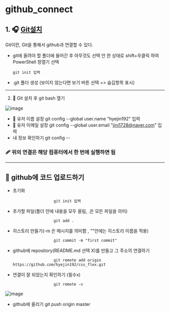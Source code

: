 # github_connect


## 1. 🎧 [Git설치](https://git-scm.com/download/win)
Git이란, Git을 통해서 github과 연결할 수 있다.
- git에 올려야 할 폴더에 들어간 후 아무것도 선택 안 한 상태로 shift+우클릭 하여 PowerShell 창열기 선택
        
      git init 입력
- .git 폴더 생성 (보이지 않는다면 보기 버튼 선택 => 숨김항목 표시)
- ---------------------
2. 🍰 Git 설치 후 git bash 열기

![image](https://user-images.githubusercontent.com/129017064/235417884-d534f35f-bd68-46fa-9628-250c06c43121.png)
* 📛 유저 이름 설정
        git config --global  user.name "hyejin192" 입력
* 📧 유저 이메일 설정
        git config --global user.email "jini1728@naver.com" 입력
* 내 정보 확인하기
        git config --

### 🩹 위의 연결은 해당 컴퓨터에서 한 번에 실행하면 됨
------------------------------------------

## 🎱 github에 코드 업로드하기
- 초기화

                        git init 입력
- 추가할 파일(폴더 안에 내용을 모두 올림,  .은 모든 파일을 의미)
        
                        git add .
- 히스토리 만들기(-m 은 메시지를 의미함 , ""안에는 히스토리 이름을 적용)  
        
                        git commit -m "first commit"
- github에 repository(README.md 선택 X)를 만들고 그 주소의 연결하기
        
                        git remote add origin https://github.com/hyejin192/css_flex.git
- 연결이 잘 되었는지 확인하기 (필수x)

                        git remote -v
![image](https://user-images.githubusercontent.com/129017064/235423114-2dcf82d6-157a-4101-b643-38aafb60640b.png)
- github에 올리기
                        git push origin master

  

   
